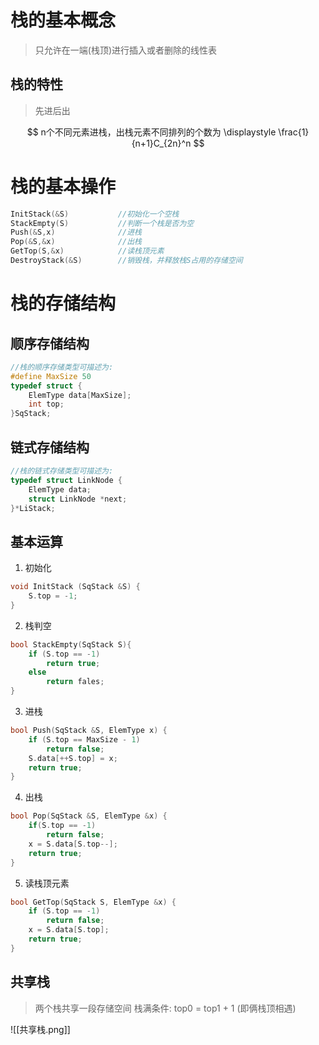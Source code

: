 # 栈的基本概念

>只允许在一端(栈顶)进行插入或者删除的线性表

## 栈的特性
>先进后出

$$
n个不同元素进栈，出栈元素不同排列的个数为 \displaystyle \frac{1}{n+1}C_{2n}^n
$$
# 栈的基本操作

```C
InitStack(&S)           //初始化一个空栈
StackEmpty(S)           //判断一个栈是否为空
Push(&S,x)              //进栈
Pop(&S,&x)              //出栈
GetTop(S,&x)            //读栈顶元素
DestroyStack(&S)        //销毁栈，并释放栈S占用的存储空间
```

# 栈的存储结构

## 顺序存储结构
```C
//栈的顺序存储类型可描述为:
#define MaxSize 50
typedef struct {
	ElemType data[MaxSize];
	int top;
}SqStack;
```

## 链式存储结构
```C
//栈的链式存储类型可描述为:
typedef struct LinkNode {
	ElemType data;
	struct LinkNode *next;
}*LiStack;
```

## 基本运算

1. 初始化
```C
void InitStack (SqStack &S) {
	S.top = -1;
}
```

2. 栈判空
```C
bool StackEmpty(SqStack S){
	if (S.top == -1)
		return true;
	else
		return fales;
}
```

3. 进栈
```C
bool Push(SqStack &S, ElemType x) {
	if (S.top == MaxSize - 1) 
		return false;
	S.data[++S.top] = x;
	return true;
}
```

4. 出栈
```C
bool Pop(SqStack &S, ElemType &x) {
	if(S.top == -1)
		return false;
	x = S.data[S.top--];
	return true;
}
```

5. 读栈顶元素
```C
bool GetTop(SqStack S, ElemType &x) {
	if (S.top == -1)
		return false;
	x = S.data[S.top];
	return true;
}
```

## 共享栈

>两个栈共享一段存储空间
>栈满条件: top0 = top1 + 1 (即俩栈顶相遇)

![[共享栈.png]]